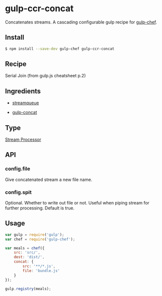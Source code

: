 # gulp-ccr-concat

Concatenates streams. A cascading configurable gulp recipe for [gulp-chef](https://github.com/gulp-cookery/gulp-chef).

## Install

``` bash
$ npm install --save-dev gulp-chef gulp-ccr-concat
```

## Recipe

Serial Join (from gulp.js cheatsheet p.2)

## Ingredients

* [streamqueue](https://github.com/nfroidure/StreamQueue)

* [gulp-concat](https://github.com/contra/gulp-concat)

## Type

[Stream Processor](https://github.com/gulp-cookery/gulp-chef#writing-stream-processor)

## API

### config.file

Give concatenated stream a new file name.

### config.spit

Optional. Whether to write out file or not. Useful when piping stream for further processing. Default is true.

## Usage

``` javascript
var gulp = require('gulp');
var chef = require('gulp-chef');

var meals = chef({
    src: 'src/',
    dest: 'dist/',
    concat: {
        src: '**/*.js',
        file: 'bundle.js'
    }
});

gulp.registry(meals);
```
